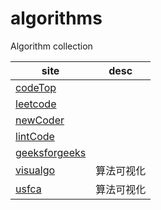 # algorithms

Algorithm collection

| site                                                                        | desc  |
|-----------------------------------------------------------------------------|-------|
| [codeTop](https://codetop.cc/home)                                          |       |
| [leetcode](https://leetcode.cn/)                                            |       |
| [newCoder](https://www.nowcoder.com/exam/oj/ta?page=1&tpId=13&type=13)      |       |
| [lintCode](https://www.lintcode.com/problem/)                               |       |
| [geeksforgeeks](https://www.geeksforgeeks.org/sorting-algorithms/)          |       |
| [visualgo](https://visualgo.net/zh)                                         | 算法可视化 |
| [usfca](https://www.cs.usfca.edu/~galles/visualization/ComparisonSort.html) | 算法可视化 |
